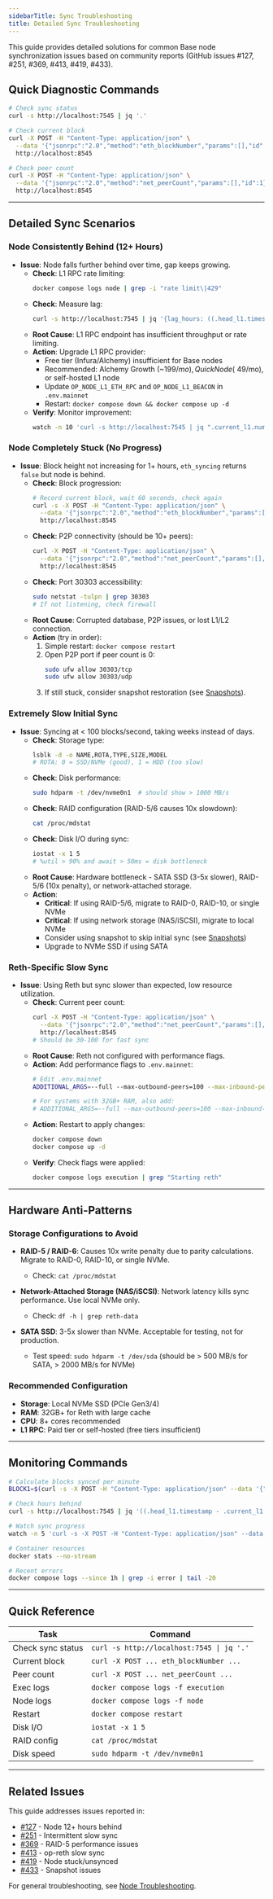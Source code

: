 ```yaml
---
sidebarTitle: Sync Troubleshooting
title: Detailed Sync Troubleshooting
---
```


This guide provides detailed solutions for common Base node synchronization issues based on community reports (GitHub issues #127, #251, #369, #413, #419, #433).

## Quick Diagnostic Commands

```bash
# Check sync status
curl -s http://localhost:7545 | jq '.'

# Check current block
curl -X POST -H "Content-Type: application/json" \
  --data '{"jsonrpc":"2.0","method":"eth_blockNumber","params":[],"id":1}' \
  http://localhost:8545

# Check peer count
curl -X POST -H "Content-Type: application/json" \
  --data '{"jsonrpc":"2.0","method":"net_peerCount","params":[],"id":1}' \
  http://localhost:8545
```

---

## Detailed Sync Scenarios

### Node Consistently Behind (12+ Hours)

- **Issue**: Node falls further behind over time, gap keeps growing.
    - **Check**: L1 RPC rate limiting:
      ```bash
      docker compose logs node | grep -i "rate limit\|429"
      ```
    - **Check**: Measure lag:
      ```bash
      curl -s http://localhost:7545 | jq '{lag_hours: ((.head_l1.timestamp - .current_l1.timestamp) / 3600)}'
      ```
    - **Root Cause**: L1 RPC endpoint has insufficient throughput or rate limiting.
    - **Action**: Upgrade L1 RPC provider:
        - Free tier (Infura/Alchemy) insufficient for Base nodes
        - Recommended: Alchemy Growth (~$199/mo), QuickNode (~$49/mo), or self-hosted L1 node
        - Update `OP_NODE_L1_ETH_RPC` and `OP_NODE_L1_BEACON` in `.env.mainnet`
        - Restart: `docker compose down && docker compose up -d`
    - **Verify**: Monitor improvement:
      ```bash
      watch -n 10 'curl -s http://localhost:7545 | jq ".current_l1.number, .head_l1.number"'
      ```

### Node Completely Stuck (No Progress)

- **Issue**: Block height not increasing for 1+ hours, `eth_syncing` returns `false` but node is behind.
    - **Check**: Block progression:
      ```bash
      # Record current block, wait 60 seconds, check again
      curl -s -X POST -H "Content-Type: application/json" \
        --data '{"jsonrpc":"2.0","method":"eth_blockNumber","params":[],"id":1}' \
        http://localhost:8545
      ```
    - **Check**: P2P connectivity (should be 10+ peers):
      ```bash
      curl -X POST -H "Content-Type: application/json" \
        --data '{"jsonrpc":"2.0","method":"net_peerCount","params":[],"id":1}' \
        http://localhost:8545
      ```
    - **Check**: Port 30303 accessibility:
      ```bash
      sudo netstat -tulpn | grep 30303
      # If not listening, check firewall
      ```
    - **Root Cause**: Corrupted database, P2P issues, or lost L1/L2 connection.
    - **Action** (try in order):
        1. Simple restart: `docker compose restart`
        2. Open P2P port if peer count is 0:
           ```bash
           sudo ufw allow 30303/tcp
           sudo ufw allow 30303/udp
           ```
        3. If still stuck, consider snapshot restoration (see [Snapshots](/base-chain/node-operators/snapshots)).

### Extremely Slow Initial Sync

- **Issue**: Syncing at < 100 blocks/second, taking weeks instead of days.
    - **Check**: Storage type:
      ```bash
      lsblk -d -o NAME,ROTA,TYPE,SIZE,MODEL
      # ROTA: 0 = SSD/NVMe (good), 1 = HDD (too slow)
      ```
    - **Check**: Disk performance:
      ```bash
      sudo hdparm -t /dev/nvme0n1  # should show > 1000 MB/s
      ```
    - **Check**: RAID configuration (RAID-5/6 causes 10x slowdown):
      ```bash
      cat /proc/mdstat
      ```
    - **Check**: Disk I/O during sync:
      ```bash
      iostat -x 1 5
      # %util > 90% and await > 50ms = disk bottleneck
      ```
    - **Root Cause**: Hardware bottleneck - SATA SSD (3-5x slower), RAID-5/6 (10x penalty), or network-attached storage.
    - **Action**:
        - **Critical**: If using RAID-5/6, migrate to RAID-0, RAID-10, or single NVMe
        - **Critical**: If using network storage (NAS/iSCSI), migrate to local NVMe
        - Consider using snapshot to skip initial sync (see [Snapshots](/base-chain/node-operators/snapshots))
        - Upgrade to NVMe SSD if using SATA

### Reth-Specific Slow Sync

- **Issue**: Using Reth but sync slower than expected, low resource utilization.
    - **Check**: Current peer count:
      ```bash
      curl -X POST -H "Content-Type: application/json" \
        --data '{"jsonrpc":"2.0","method":"net_peerCount","params":[],"id":1}' \
        http://localhost:8545
      # Should be 30-100 for fast sync
      ```
    - **Root Cause**: Reth not configured with performance flags.
    - **Action**: Add performance flags to `.env.mainnet`:
      ```bash
      # Edit .env.mainnet
      ADDITIONAL_ARGS=--full --max-outbound-peers=100 --max-inbound-peers=30
      
      # For systems with 32GB+ RAM, also add:
      # ADDITIONAL_ARGS=--full --max-outbound-peers=100 --max-inbound-peers=30 --max-cache-size=16384
      ```
    - **Action**: Restart to apply changes:
      ```bash
      docker compose down
      docker compose up -d
      ```
    - **Verify**: Check flags were applied:
      ```bash
      docker compose logs execution | grep "Starting reth"
      ```

---

## Hardware Anti-Patterns

### Storage Configurations to Avoid

- **RAID-5 / RAID-6**: Causes 10x write penalty due to parity calculations. Migrate to RAID-0, RAID-10, or single NVMe.
    - Check: `cat /proc/mdstat`

- **Network-Attached Storage (NAS/iSCSI)**: Network latency kills sync performance. Use local NVMe only.
    - Check: `df -h | grep reth-data`

- **SATA SSD**: 3-5x slower than NVMe. Acceptable for testing, not for production.
    - Test speed: `sudo hdparm -t /dev/sda` (should be > 500 MB/s for SATA, > 2000 MB/s for NVMe)

### Recommended Configuration

- **Storage**: Local NVMe SSD (PCIe Gen3/4)
- **RAM**: 32GB+ for Reth with large cache
- **CPU**: 8+ cores recommended
- **L1 RPC**: Paid tier or self-hosted (free tiers insufficient)

---

## Monitoring Commands

```bash
# Calculate blocks synced per minute
BLOCK1=$(curl -s -X POST -H "Content-Type: application/json" --data '{"jsonrpc":"2.0","method":"eth_blockNumber","params":[],"id":1}' http://localhost:8545 | jq -r '.result' | xargs printf "%d"); sleep 60; BLOCK2=$(curl -s -X POST -H "Content-Type: application/json" --data '{"jsonrpc":"2.0","method":"eth_blockNumber","params":[],"id":1}' http://localhost:8545 | jq -r '.result' | xargs printf "%d"); echo "Blocks/min: $(($BLOCK2 - $BLOCK1))"

# Check hours behind
curl -s http://localhost:7545 | jq '((.head_l1.timestamp - .current_l1.timestamp) / 3600)'

# Watch sync progress
watch -n 5 'curl -s -X POST -H "Content-Type: application/json" --data "{\"jsonrpc\":\"2.0\",\"method\":\"eth_blockNumber\",\"params\":[],\"id\":1}" http://localhost:8545 | jq -r ".result" | xargs printf "%d\n"'

# Container resources
docker stats --no-stream

# Recent errors
docker compose logs --since 1h | grep -i error | tail -20
```

---

## Quick Reference

| Task | Command |
|------|---------|
| Check sync status | `curl -s http://localhost:7545 \| jq '.'` |
| Current block | `curl -X POST ... eth_blockNumber ...` |
| Peer count | `curl -X POST ... net_peerCount ...` |
| Exec logs | `docker compose logs -f execution` |
| Node logs | `docker compose logs -f node` |
| Restart | `docker compose restart` |
| Disk I/O | `iostat -x 1 5` |
| RAID config | `cat /proc/mdstat` |
| Disk speed | `sudo hdparm -t /dev/nvme0n1` |

---

## Related Issues

This guide addresses issues reported in:
- [#127](https://github.com/base-org/node/issues/127) - Node 12+ hours behind
- [#251](https://github.com/base-org/node/issues/251) - Intermittent slow sync
- [#369](https://github.com/base-org/node/issues/369) - RAID-5 performance issues
- [#413](https://github.com/base-org/node/issues/413) - op-reth slow sync
- [#419](https://github.com/base-org/node/issues/419) - Node stuck/unsynced
- [#433](https://github.com/base-org/node/issues/433) - Snapshot issues

For general troubleshooting, see [Node Troubleshooting](/base-chain/node-operators/troubleshooting).
